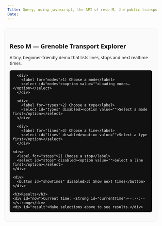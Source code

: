 ```yaml
---
Title: Query, using javascript, the API of reso M, the public transportation of Grenoble
Date:
---
```


<!-- Example HTML file -->

<html lang="en">
<head>
  <meta charset="utf-8" />
  <meta name="viewport" content="width=device-width,initial-scale=1" />
  <title>Reso M — Grenoble Transport Explorer</title>
    <style>
     body { font-family: system-ui, -apple-system, Segoe UI, Roboto, 'Helvetica Neue', Arial; margin: 24px; color:#111 }
     h1 { font-size: 20px }
     .box { max-width:720px; padding:16px; border:1px solid #eee; border-radius:8px; background:#fafafa }
     label, select, button { display:block; margin-top:8px }
     pre { background:#111; color:#eee; padding:10px; border-radius:6px; overflow:auto }
     table { width:100%; border-collapse: collapse; margin-top:8px }
     th, td { text-align:left; padding:8px; border-bottom:1px solid #eee; vertical-align:middle }
     th { background:#fafafa; font-weight:600 }
     small.timeLabel { color:#666; display:block }
     .delay-good { color: #0a0; font-weight:600 }
     .delay-warning { color: #b65; font-weight:600 }
     .delay-bad { color: #c00; font-weight:700 }
     .occupancy { font-size:90%; color:#333 }
    </style>
</head>
<body>
  <div class="box">
    <h1>Reso M — Grenoble Transport Explorer</h1>
    <p>A tiny, beginner-friendly demo that lists lines, stops and next realtime times.</p>

      <div>
        <label for="modes">1) Choose a mode</label>
        <select id="modes"><option value="">Loading modes…</option></select>
      </div>

      <div>
        <label for="types">2) Choose a type</label>
        <select id="types" disabled><option value="">Select a mode first</option></select>
      </div>

      <div>
        <label for="lines">3) Choose a line</label>
        <select id="lines" disabled><option value="">Select a type first</option></select>
      </div>

    <div>
      <label for="stops">2) Choose a stop</label>
      <select id="stops" disabled><option value="">Select a line first</option></select>
    </div>

    <div>
      <button id="showTimes" disabled>3) Show next times</button>
    </div>

    <h3>Results</h3>
    <div id="now">Current time: <strong id="currentTime">--:--:--</strong></div>
    <div id="result">Make selections above to see results.</div>
  </div>

  <script>
  // Small helper to set innerText safely
  const el = id => document.getElementById(id);

  // Base URL for the Reso M API
  const BASE = 'https://data.mobilites-m.fr/api/routers/default/index';

  // DOM elements
    const modesSelect = el('modes');
    const typesSelect = el('types');
    const linesSelect = el('lines');
    const stopsSelect = el('stops');
    const showBtn = el('showTimes');
    const result = el('result');
      // current time element and live clock (start immediately)
      const currentTimeEl = el('currentTime');
      function updateCurrentTime() {
        const now = new Date();
        if (currentTimeEl) currentTimeEl.textContent = now.toLocaleTimeString();
      }
      updateCurrentTime();
      setInterval(updateCurrentTime, 1000);

  // Populate an option element
  function addOption(select, value, text) {
    const opt = document.createElement('option');
    opt.value = value;
    opt.textContent = text;
    select.appendChild(opt);
  }

  // Fetch JSON with error handling
  async function fetchJson(url, options = {}) {
    try {
      const r = await fetch(url, options);
      if (!r.ok) throw new Error(`${r.status} ${r.statusText}`);
      return await r.json();
    } catch (err) {
      console.error('Fetch error', err, url);
      throw err;
    }
  }

  // 1) Load lines and populate the lines select
      // We'll fetch routes once, then build grouped structures by mode -> type -> routes
      let routesByMode = {}; // { mode: { type: [route, ...] } }
      // interval handle for live "From now" updates
      let fromNowInterval = null;

      async function loadLines() {
        modesSelect.innerHTML = '';
        addOption(modesSelect, '', 'Choose a mode');
        result.textContent = 'Loading lines…';

        const url = `${BASE}/routes`;
        const data = await fetchJson(url);

        // Group routes by mode then type
        routesByMode = {};
        data.forEach(route => {
          const mode = route.mode || 'OTHER';
          const type = route.type || 'OTHER';
          routesByMode[mode] = routesByMode[mode] || {};
          routesByMode[mode][type] = routesByMode[mode][type] || [];
          routesByMode[mode][type].push(route);
        });

        // Populate modes select
        const modes = Object.keys(routesByMode).sort();
        modes.forEach(m => addOption(modesSelect, m, m));

        // disable dependent selects until chosen
        typesSelect.innerHTML = '';
        addOption(typesSelect, '', 'Select a mode first');
        typesSelect.disabled = true;

        linesSelect.innerHTML = '';
        addOption(linesSelect, '', 'Select a type first');
        linesSelect.disabled = true;

        result.textContent = 'Modes loaded. Pick a mode.';
      }

      // when a mode is chosen, populate types
      modesSelect.addEventListener('change', () => {
        const mode = modesSelect.value;
        typesSelect.innerHTML = '';
        addOption(typesSelect, '', 'Choose a type');
        linesSelect.innerHTML = '';
        addOption(linesSelect, '', 'Select a type first');
        linesSelect.disabled = true;
        showBtn.disabled = true;

        if (!mode) {
          typesSelect.disabled = true;
          result.textContent = 'Pick a mode.';
          return;
        }

        const types = Object.keys(routesByMode[mode] || {}).sort();
        types.forEach(t => addOption(typesSelect, t, t));
        typesSelect.disabled = false;
        result.textContent = `Types for ${mode} loaded. Pick a type.`;
      });

      // when a type is chosen, populate lines
      typesSelect.addEventListener('change', () => {
        const mode = modesSelect.value;
        const type = typesSelect.value;
        linesSelect.innerHTML = '';
        addOption(linesSelect, '', 'Choose a line');
        showBtn.disabled = true;

        if (!type) {
          linesSelect.disabled = true;
          result.textContent = 'Pick a type.';
          return;
        }

        const list = (routesByMode[mode] && routesByMode[mode][type]) || [];
        // sort by shortName then id, then populate
        list.sort((a,b) => (a.shortName||a.id||'').localeCompare(b.shortName||b.id||''));
        list.forEach(route => {
          const display = route.shortName ? `${route.shortName} — ${route.longName || ''}`.trim() : (route.id || '');
          addOption(linesSelect, route.id, display);
        });

        linesSelect.disabled = false;
        result.textContent = 'Lines loaded. Pick a line.';
      });

  // 2) When a line is picked, load stops for that line
  async function loadStopsForLine(lineId) {
    stopsSelect.innerHTML = '';
    addOption(stopsSelect, '', 'Loading stops…');
    stopsSelect.disabled = true;
    showBtn.disabled = true;
    result.textContent = 'Loading stops…';

    const encoded = encodeURIComponent(lineId);
    const url = `${BASE}/routes/${encoded}/stops`;
    const data = await fetchJson(url);

    stopsSelect.innerHTML = '';
    addOption(stopsSelect, '', 'Choose a stop');
    // The API returns stops — each has id and name
    data.forEach(s => {
      addOption(stopsSelect, s.id, `${s.name} (${s.id})`);
    });

    stopsSelect.disabled = false;
    result.textContent = 'Stops loaded. Pick a stop.';
  }

  // 3) Fetch stoptimes for a stop (optionally filtered by route)
  async function loadStoptimes(stopId, routeId) {
    result.textContent = 'Loading next times…';
    // Note: the API requires an Origin header when called from a non-browser environment; browsers set it automatically.
    // We'll pass the route as a query param to filter results for the chosen line.
    const params = routeId ? `?route=${encodeURIComponent(routeId)}` : '';
    const url = `${BASE}/stops/${encodeURIComponent(stopId)}/stoptimes${params}`;

      // For modern browsers fetch will include Origin header automatically. We don't need to manually add it.
      let data = await fetchJson(url);

        // Some API responses return an array of 'pattern' objects where each contains a 'times' array
        // Normalize so we always have an array of time entries. Preserve pattern.desc and pattern.dir
        if (Array.isArray(data) && data.length > 0 && data[0].times && Array.isArray(data[0].times)) {
          // flatten all times arrays from each pattern and attach pattern info to each time entry
          data = data.flatMap(p => (p.times || []).map(t => ({ ...t, _patternDesc: p.pattern && p.pattern.desc, _patternDir: p.pattern && p.pattern.dir })));
        }

    if (!Array.isArray(data) || data.length === 0) {
      result.innerHTML = '<em>No upcoming times found.</em>';
      return;
    }

    // Build a small HTML table of upcoming times with clear columns
      function formatDelaySeconds(d) {
      if (d === 0) return 'On time';
      const sign = d > 0 ? '+' : '-';
      const abs = Math.abs(d);
      const m = Math.floor(abs / 60);
      const s = abs % 60;
      return sign + (m > 0 ? `${m}m${s}s` : `${s}s`);
    }

    function delayClass(d) {
      if (d <= 0) return 'delay-good';
      if (d <= 120) return 'delay-warning';
      return 'delay-bad';
    }

      function formatFromNow(msDelta) {
        // msDelta = arrivalMs - nowMs
        const s = Math.round(Math.abs(msDelta) / 1000);
        const m = Math.floor(s / 60);
        const sec = s % 60;
        if (msDelta > 0) {
          if (m > 0) return `in ${m}m${sec}s`;
          return `in ${sec}s`;
        } else if (msDelta < 0) {
          if (m > 0) return `${m}m${sec}s ago`;
          return `${sec}s ago`;
        }
        return 'now';
      }

          // Sort entries by their computed arrival timestamp (serviceDay + arrival seconds)
        data.sort((a,b) => {
          const aSd = Number(a.serviceDay) || 0;
          const bSd = Number(b.serviceDay) || 0;
          const aArr = (typeof a.realtimeArrival !== 'undefined' ? Number(a.realtimeArrival) : Number(a.scheduledArrival)) || 0;
          const bArr = (typeof b.realtimeArrival !== 'undefined' ? Number(b.realtimeArrival) : Number(b.scheduledArrival)) || 0;
          return (aSd + aArr) - (bSd + bArr);
        });

        const rows = data.slice(0, 50).map(item => {
      const sd = Number(item.serviceDay) || 0;
      const scheduledSec = typeof item.scheduledArrival !== 'undefined' ? Number(item.scheduledArrival) : null;
      const realtimeSec = typeof item.realtimeArrival !== 'undefined' ? Number(item.realtimeArrival) : null;
        const arrivalSec = realtimeSec !== null ? realtimeSec : scheduledSec;
        const nowMs = Date.now();
        const arrivalMs = (arrivalSec !== null) ? Math.round((Number(sd) + Number(arrivalSec)) * 1000) : null;
        const fromNow = (arrivalMs !== null) ? formatFromNow(arrivalMs - nowMs) : 'n/a';

      function toTimeString(sec) {
        if (sec === null || typeof sec === 'undefined') return 'n/a';
        return new Date((sd + sec) * 1000).toLocaleTimeString();
      }

      const scheduledTime = scheduledSec !== null ? toTimeString(scheduledSec) : 'n/a';
      const realtimeTime = realtimeSec !== null ? toTimeString(realtimeSec) : 'n/a';

      let delayText = '';
      let delayCss = '';
      if (scheduledSec !== null && realtimeSec !== null) {
        const d = realtimeSec - scheduledSec;
        delayText = formatDelaySeconds(d);
        delayCss = delayClass(d);
      }

          // Determine the line display (try the selected routeId, then trip.routeId)
          const routeIdFromItem = routeId || item.route || (item.trip && item.trip.routeId) || '';
          // lookup shortName from routesByMode for nicer display
          let routeDisplay = routeIdFromItem;
          if (routeIdFromItem) {
            outer: for (const m of Object.keys(routesByMode)) {
              for (const t of Object.keys(routesByMode[m] || {})) {
                for (const r of routesByMode[m][t]) {
                  if (r.id === routeIdFromItem || r.gtfsId === routeIdFromItem) {
                    routeDisplay = r.shortName || r.id || routeIdFromItem;
                    break outer;
                  }
                }
              }
            }
          }

          const headsign = item.headsign || (item.trip && item.trip.headsign) || '';
          // pattern info (destination)
          const patternDesc = item._patternDesc || '';
          const patternDir = (typeof item._patternDir !== 'undefined') ? item._patternDir : (item.dir || '');
      const occupancy = item.occupancy || (item.occupancyId ? `lvl:${item.occupancyId}` : '') || '';

          return `<tr>
            <td><div><small class="timeLabel">Scheduled</small><strong>${scheduledTime}</strong></div></td>
            <td><div><small class="timeLabel">Realtime</small><strong>${realtimeTime}</strong></div></td>
          <td class="fromNow" data-arrival-ms="${arrivalMs}">${fromNow}</td>
          <td class="${delayCss}">${delayText}</td>
          <td>${routeDisplay}</td>
          <td>${patternDesc || headsign || patternDir}</td>
            <td class="occupancy">${occupancy}</td>
          </tr>`;
    }).join('');

        result.innerHTML = `
          <table>
          <thead><tr><th>Scheduled</th><th>Realtime</th><th>From now</th><th>Delay</th><th>Line</th><th>Destination</th><th>Occupancy</th></tr></thead>
            <tbody>${rows}</tbody>
          </table>
        `;

            // Live-update the "From now" column every second using the stored data-arrival-ms
            function refreshFromNow() {
            const now = Date.now();
            document.querySelectorAll('.fromNow').forEach(td => {
              const a = td.getAttribute('data-arrival-ms');
              if (!a) return;
              const arrival = Number(a);
              if (!arrival) return;
              td.textContent = formatFromNow(arrival - now);
            });
          }
          // Call immediately and every second
          refreshFromNow();
            if (fromNowInterval) clearInterval(fromNowInterval);
            fromNowInterval = setInterval(refreshFromNow, 1000);
  }

  // Event wiring
  linesSelect.addEventListener('change', async () => {
    const line = linesSelect.value;
    if (!line) {
      stopsSelect.innerHTML = '';
      addOption(stopsSelect, '', 'Select a line first');
      stopsSelect.disabled = true;
      showBtn.disabled = true;
      result.textContent = 'Pick a line.';
      return;
    }
    await loadStopsForLine(line);
  });

  stopsSelect.addEventListener('change', () => {
    showBtn.disabled = !stopsSelect.value;
  });

  showBtn.addEventListener('click', async () => {
    const stop = stopsSelect.value;
    const route = linesSelect.value;
    if (!stop) return;
    await loadStoptimes(stop, route);
  });

  // Start by loading lines on page load
  loadLines().catch(err => {
    result.textContent = 'Failed to load lines — open console for details.';
  });
  </script>
</body>
</html>

